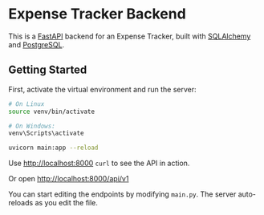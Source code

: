 


# Expense Tracker Backend

This is a [FastAPI](https://fastapi.tiangolo.com) backend for an Expense Tracker, built with [SQLAlchemy](https://www.sqlalchemy.org) and [PostgreSQL](https://www.postgresql.org).

## Getting Started

First, activate the virtual environment and run the server:

```bash
# On Linux
source venv/bin/activate  

# On Windows: 
venv\Scripts\activate

uvicorn main:app --reload
```

Use [http://localhost:8000](http://localhost:8000) `curl` to see the API in action.

Or open [http://localhost:8000/api/v1](http://localhost:8000/api/v1)

You can start editing the endpoints by modifying `main.py`. The server auto-reloads as you edit the file.
